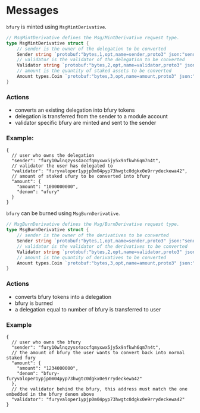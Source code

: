 <!--
order: 3
-->

# Messages

`bfury` is minted using `MsgMintDerivative`.


```go
// MsgMintDerivative defines the Msg/MintDerivative request type.
type MsgMintDerivative struct {
	// sender is the owner of the delegation to be converted
	Sender string `protobuf:"bytes,1,opt,name=sender,proto3" json:"sender,omitempty"`
	// validator is the validator of the delegation to be converted
	Validator string `protobuf:"bytes,2,opt,name=validator,proto3" json:"validator,omitempty"`
	// amount is the quantity of staked assets to be converted
	Amount types.Coin `protobuf:"bytes,3,opt,name=amount,proto3" json:"amount"`
}
```

### Actions

* converts an existing delegation into bfury tokens
* delegation is transferred from the sender to a module account
* validator specific bfury are minted and sent to the sender

### Example:

```jsonc
{
  // user who owns the delegation
  "sender": "fury10wlnqzyss4accfqmyxwx5jy5x9nfkwh6qm7n4t",
  // validator the user has delegated to
  "validator": "furyvaloper1ypjp0m04pyp73hwgtc0dgkx0e9rrydeckewa42",
  // amount of staked ufury to be converted into bfury
  "amount": {
    "amount": "1000000000",
    "denom": "ufury"
  }
}
```

`bfury` can be burned using `MsgBurnDerivative`.

```go
// MsgBurnDerivative defines the Msg/BurnDerivative request type.
type MsgBurnDerivative struct {
	// sender is the owner of the derivatives to be converted
	Sender string `protobuf:"bytes,1,opt,name=sender,proto3" json:"sender,omitempty"`
	// validator is the validator of the derivatives to be converted
	Validator string `protobuf:"bytes,2,opt,name=validator,proto3" json:"validator,omitempty"`
	// amount is the quantity of derivatives to be converted
	Amount types.Coin `protobuf:"bytes,3,opt,name=amount,proto3" json:"amount"`
}
```

### Actions

* converts bfury tokens into a delegation
* bfury is burned
* a delegation equal to number of bfury is transferred to user


### Example

```jsonc
{
  // user who owns the bfury
  "sender": "fury10wlnqzyss4accfqmyxwx5jy5x9nfkwh6qm7n4t",
  // the amount of bfury the user wants to convert back into normal staked fury
  "amount": {
    "amount": "1234000000",
    "denom": "bfury-furyvaloper1ypjp0m04pyp73hwgtc0dgkx0e9rrydeckewa42"
  },
  // the validator behind the bfury, this address must match the one embedded in the bfury denom above
  "validator": "furyvaloper1ypjp0m04pyp73hwgtc0dgkx0e9rrydeckewa42"
}
```
